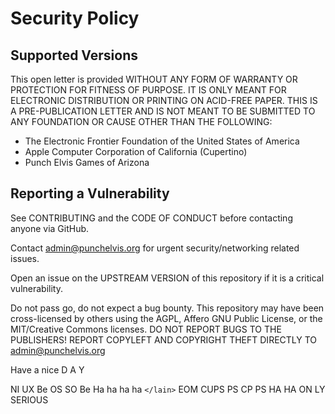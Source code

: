 # Security Policy

## Supported Versions

This open letter is provided WITHOUT ANY FORM OF WARRANTY OR PROTECTION FOR FITNESS OF PURPOSE.
IT IS ONLY MEANT FOR ELECTRONIC DISTRIBUTION OR PRINTING ON ACID-FREE PAPER. THIS IS A PRE-PUBLICATION
LETTER AND IS NOT MEANT TO BE SUBMITTED TO ANY FOUNDATION OR CAUSE OTHER THAN THE FOLLOWING:
- The Electronic Frontier Foundation of the United States of America
- Apple Computer Corporation of California (Cupertino)
- Punch Elvis Games of Arizona

## Reporting a Vulnerability

See CONTRIBUTING and the CODE OF CONDUCT before contacting anyone via GitHub.

Contact admin@punchelvis.org for urgent security/networking related issues.

Open an issue on the UPSTREAM VERSION of this repository if it is a critical vulnerability.

Do not pass go, do not expect a bug bounty. This repository may have been cross-licensed by others using
the AGPL, Affero GNU Public License, or the MIT/Creative Commons licenses. DO NOT REPORT BUGS
TO THE PUBLISHERS! REPORT COPYLEFT AND COPYRIGHT THEFT DIRECTLY TO admin@punchelvis.org

Have a nice
D
A
Y

NI UX Be OS SO Be Ha ha ha ha ```</lain>```
EOM CUPS PS CP PS HA HA ON LY SERIOUS
